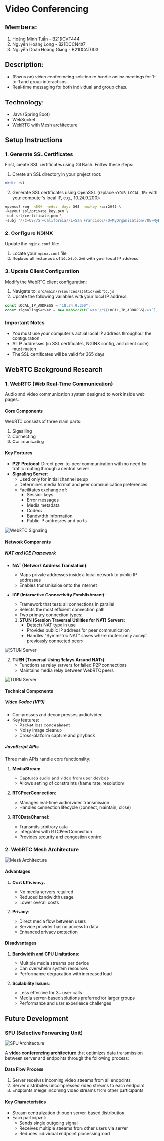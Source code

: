 # Video Conferencing

## Members:
1. Hoàng Minh Tuấn - B21DCVT444
2. Nguyễn Hoàng Long - B21DCCN497
3. Nguyễn Doãn Hoàng Giang - B21DCAT003

## Description:
- (Focus on) video conferencing solution to handle online meetings for 1-to-1 and group interactions. 
- Real-time messaging for both individual and group chats.

## Technology:
- Java (Spring Boot)
- WebSocket
- WebRTC with Mesh architecture

## Setup Instructions

### 1. Generate SSL Certificates

First, create SSL certificates using Git Bash. Follow these steps:

1. Create an SSL directory in your project root:
```bash
mkdir ssl
```

2. Generate SSL certificates using OpenSSL (replace `<YOUR_LOCAL_IP>` with your computer's local IP, e.g., 10.24.9.200):
```bash
openssl req -x509 -nodes -days 365 -newkey rsa:2048 \
-keyout ssl/private_key.pem \
-out ssl/certificate.pem \
-subj "//C=US//ST=California//L=San Francisco//O=MyOrganization//OU=MyDepartment//CN=<YOUR_LOCAL_IP>"
```

### 2. Configure NGINX

Update the `nginx.conf` file:
1. Locate your `nginx.conf` file
2. Replace all instances of `10.24.9.200` with your local IP address

### 3. Update Client Configuration

Modify the WebRTC client configuration:

1. Navigate to: `src/main/resources/static/webrtc.js`
2. Update the following variables with your local IP address:
```javascript
const LOCAL_IP_ADDRESS = "10.24.9.200";
const signalingServer = new WebSocket(`wss://${LOCAL_IP_ADDRESS}/ws`);
```

### Important Notes
- You must use your computer's actual local IP address throughout the configuration
- All IP addresses (in SSL certificates, NGINX config, and client code) must match
- The SSL certificates will be valid for 365 days

## WebRTC Background Research

### 1. WebRTC (Web Real-Time Communication)
Audio and video communication system designed to work inside web pages.

#### Core Components
WebRTC consists of three main parts:
1. Signalling
2. Connecting
3. Communicating

#### Key Features
* **P2P Protocol**: Direct peer-to-peer communication with no need for traffic routing through a central server
* **Signaling Server**: 
  * Used only for initial channel setup
  * Determines media format and peer communication preferences
  * Facilitates exchange of:
    * Session keys
    * Error messages
    * Media metadata
    * Codecs
    * Bandwidth information
    * Public IP addresses and ports

![WebRTC Signaling](https://github.com/user-attachments/assets/4fe8b509-e4fe-436d-b4bd-9fceeed0d112)

#### Network Components

##### NAT and ICE Framework
* **NAT (Network Address Translation)**:
  * Maps private addresses inside a local network to public IP addresses
  * Enables transmission onto the internet

* **ICE (Interactive Connectivity Establishment)**:
  * Framework that tests all connections in parallel
  * Selects the most efficient connection path
  * Two primary connection types:

  1. **STUN (Session Traversal Utilities for NAT) Servers**:
     * Detects NAT type in use
     * Provides public IP address for peer communication
     * Handles "Symmetric NAT" cases where routers only accept previously connected peers

![STUN Server](https://github.com/user-attachments/assets/5d5c5f8d-d397-4701-ace7-7165eee50e21)

  2. **TURN (Traversal Using Relays Around NATs)**:
     * Functions as relay servers for failed P2P connections
     * Maintains media relay between WebRTC peers

![TURN Server](https://github.com/user-attachments/assets/0c23dcfe-b577-4b45-a34f-4fc055e4a4f9)

#### Technical Components

##### Video Codec (VP9)
* Compresses and decompresses audio/video
* Key features:
  * Packet loss concealment
  * Noisy image cleanup
  * Cross-platform capture and playback

##### JavaScript APIs
Three main APIs handle core functionality:

1. **MediaStream**:
   * Captures audio and video from user devices
   * Allows setting of constraints (frame rate, resolution)

2. **RTCPeerConnection**:
   * Manages real-time audio/video transmission
   * Handles connection lifecycle (connect, maintain, close)

3. **RTCDataChannel**:
   * Transmits arbitrary data
   * Integrated with RTCPeerConnection
   * Provides security and congestion control

### 2. WebRTC Mesh Architecture

![Mesh Architecture](https://github.com/user-attachments/assets/3642bb69-488d-41d5-a806-3cf9325cd653)

#### Advantages
1. **Cost Efficiency**:
   * No media servers required
   * Reduced bandwidth usage
   * Lower overall costs

2. **Privacy**:
   * Direct media flow between users
   * Service provider has no access to data
   * Enhanced privacy protection

#### Disadvantages
1. **Bandwidth and CPU Limitations**:
   * Multiple media streams per device
   * Can overwhelm system resources
   * Performance degradation with increased load

2. **Scalability Issues**:
   * Less effective for 3+ user calls
   * Media server-based solutions preferred for larger groups
   * Performance and user experience challenges
     
## Future Development
### SFU (Selective Forwarding Unit)

![SFU Architecture](https://github.com/user-attachments/assets/2307cab5-f2e9-4d45-acbd-fe56cc31ab80)

A **video conferencing architecture** that optimizes data transmission between server and endpoints through the following process:

#### Data Flow Process
1. Server receives incoming video streams from all endpoints
2. Server distributes uncompressed video streams to each endpoint
3. Endpoints merge incoming video streams from other participants

#### Key Characteristics
* Stream centralization through server-based distribution
* Each participant:
  * Sends single outgoing signal
  * Receives multiple streams from other users via server
  * Reduces individual endpoint processing load

